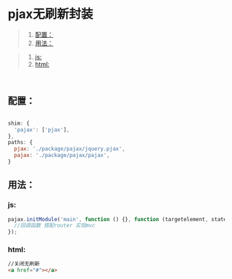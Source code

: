 # pjax无刷新封装

> 1. [配置：](#配置： "配置：")
> 2. [用法：](#用法： "用法：")

>   1. [js:](#js: "js:")
>   2. [html:](#html: "html:")

<br>

## 配置：

```javascript

shim: {
  'pajax': ['pjax'],
},
paths: {
  pjax: './package/pajax/jquery.pjax',
  pajax: './package/pajax/pajax',
}
```

## 用法：

### js:

```javascript
pajax.initModule('main', function () {}, function (targetelement, state) {
  //回调函数 搭配router 实现mvc
});
```

### html:

```html
//关闭无刷新
<a href="#"></a>
```
